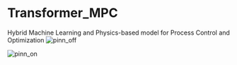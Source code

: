 # Transformer_MPC
Hybrid Machine Learning and Physics-based model for Process Control and Optimization 
![pinn_off](https://user-images.githubusercontent.com/14016976/170394922-b8bd4c92-9ae3-4991-8fa4-3781126f8edf.gif)

![pinn_on](https://user-images.githubusercontent.com/14016976/170394935-c283dc3a-665f-4e18-b0ca-57ec417da445.gif)
